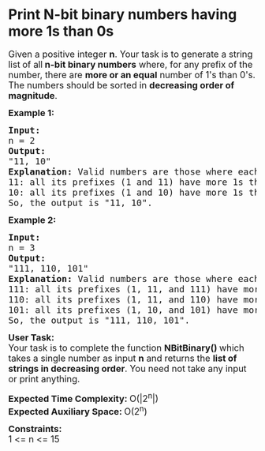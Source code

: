 # Print N-bit binary numbers having more 1s than 0s

<div class="problems_problem_content__Xm_eO"><p><span style="font-size: 18px;">Given a positive integer <strong>n</strong>. Your task is to generate a string list<strong> </strong>of all<strong> n-bit binary numbers</strong> where, for any prefix of the number, there are <strong>more or an equal</strong> number of 1's than 0's. The numbers should be sorted in <strong>decreasing order of magnitude</strong>.</span></p>
<p><strong><span style="font-size: 18px;">Example 1:</span></strong></p>
<pre><span style="font-size: 18px;"><strong>Input:</strong>  <br>n = 2</span><span style="font-size: 18px;">
<strong style="font-size: 18px;">Output:</strong><span style="font-size: 18px;"> <br>"11, 10"
</span><strong style="font-size: 18px;">Explanation:</strong><span style="font-size: 18px;"> Valid numbers are those where each prefix has more 1s than 0s:<br>11: all its prefixes (1 and 11) have more 1s than 0s.
10: all its prefixes (1 and 10) have more 1s than 0s.<br>So, the output is "11, 10".</span></span>
</pre>
<p><strong><span style="font-size: 18px;">Example 2:</span></strong></p>
<pre><span style="font-size: 18px;"><strong>Input:</strong>  <br>n = 3
<strong>Output:</strong> <br>"111, 110, 101"
<strong>Explanation:</strong> Valid numbers are those where each prefix has more 1s than 0s.<br>111: all its prefixes (1, 11, and 111) have more 1s than 0s.
110: all its prefixes (1, 11, and 110) have more 1s than 0s.<br>101: all its prefixes (1, 10, and 101) have more 1s than 0s.<br>So, the output is "111, 110, 101".</span></pre>
<p><span style="font-size: 18px;"><strong>User Task:</strong><br>Your task is to complete the function&nbsp;<strong>NBitBinary()&nbsp;</strong>which takes a single number as input&nbsp;<strong>n</strong> and returns the <strong>list of strings in decreasing order</strong>. You need not take any input or print anything.</span></p>
<p><span style="font-size: 18px;"><strong>Expected Time Complexity:&nbsp;</strong>O(|2<sup>n</sup>|)<br><strong>Expected Auxiliary Space:&nbsp;</strong>O(2<sup>n</sup>)</span></p>
<p><span style="font-size: 18px;"><strong>Constraints:</strong><br>1 &lt;= n &lt;= 15</span></p></div>
